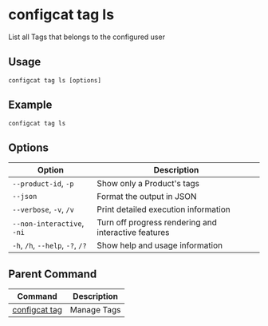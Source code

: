 # configcat tag ls
List all Tags that belongs to the configured user
## Usage
```
configcat tag ls [options]
```
## Example
```
configcat tag ls
```
## Options
| Option | Description |
| ------ | ----------- |
| `--product-id`, `-p` | Show only a Product's tags |
| `--json` | Format the output in JSON |
| `--verbose`, `-v`, `/v` | Print detailed execution information |
| `--non-interactive`, `-ni` | Turn off progress rendering and interactive features |
| `-h`, `/h`, `--help`, `-?`, `/?` | Show help and usage information |
## Parent Command
| Command | Description |
| ------ | ----------- |
| [configcat tag](configcat-tag.md) | Manage Tags |
